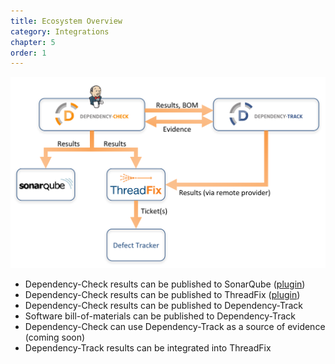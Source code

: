 ```yaml
---
title: Ecosystem Overview
category: Integrations
chapter: 5
order: 1
---
```


![ecosystem](../../images/ecosystem.png)

* Dependency-Check results can be published to SonarQube ([plugin](https://github.com/stevespringett/dependency-check-sonar-plugin))
* Dependency-Check results can be published to ThreadFix ([plugin](https://plugins.jenkins.io/threadfix))
* Dependency-Check results can be published to Dependency-Track
* Software bill-of-materials can be published to Dependency-Track
* Dependency-Check can use Dependency-Track as a source of evidence (coming soon)
* Dependency-Track results can be integrated into ThreadFix
